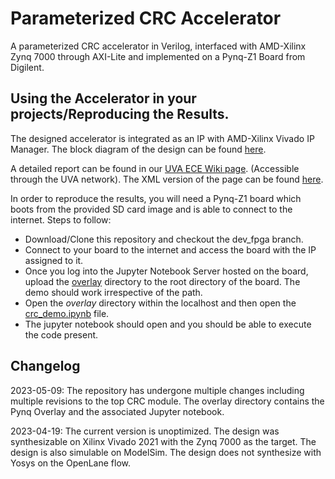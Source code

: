 # Parameterized CRC Accelerator
A parameterized CRC accelerator in Verilog, interfaced with AMD-Xilinx Zynq 7000 through AXI-Lite
and implemented on a Pynq-Z1 Board from Digilent.

## Using the Accelerator in your projects/Reproducing the Results.
The designed accelerator is integrated as an IP with AMD-Xilinx Vivado IP Manager.
The block diagram of the design can be found [here](docs/reports_and_proposals/design_1.pdf).

A detailed report can be found in our [UVA ECE Wiki page](http://venividiwiki.ee.virginia.edu/mediawiki/index.php/Parameterized_CRC_Accelerator#Objective_and_Introduction_to_the_Project). (Accessible through the UVA network). 
The XML version of the page can be found [here](docs/reports_and_proposals/wiki.xml).

In order to reproduce the results, you will need a Pynq-Z1 board which boots from 
the provided SD card image and is able to connect to the internet.
Steps to follow:
- Download/Clone this repository and checkout the dev_fpga branch.
- Connect to your board to the internet and access the board with the IP assigned to it.
- Once you log into the Jupyter Notebook Server hosted on the board, upload the [overlay](./overlay) 
  directory to the root directory of the board. The demo should work irrespective of the path.
- Open the _overlay_ directory within the localhost and then open the [crc_demo.ipynb](./overlay/crc_demo.ipynb)
  file.
- The jupyter notebook should open and you should be able to execute the code present.

## Changelog
2023-05-09: The repository has undergone multiple changes including multiple revisions
to the top CRC module. The overlay directory contains the Pynq Overlay and the associated 
Jupyter notebook.

2023-04-19: The current version is unoptimized. The design was synthesizable
on Xilinx Vivado 2021 with the Zynq 7000 as the target. The design is also
simulable on ModelSim. The design does not synthesize with Yosys on the OpenLane
flow.
